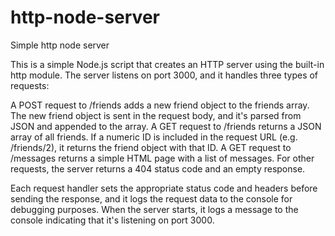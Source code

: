 # http-node-server
Simple http node server

This is a simple Node.js script that creates an HTTP server using the built-in http module. The server listens on port 3000, and it handles 
three types of requests:

A POST request to /friends adds a new friend object to the friends array. The new friend object is sent in the request body, and it's parsed from 
JSON and appended to the array.
A GET request to /friends returns a JSON array of all friends. If a numeric ID is included in the request URL (e.g. /friends/2), it returns the 
friend object with that ID.
A GET request to /messages returns a simple HTML page with a list of messages.
For other requests, the server returns a 404 status code and an empty response.

Each request handler sets the appropriate status code and headers before sending the response, and it logs the request data to the console for 
debugging purposes. When the server starts, it logs a message to the console indicating that it's listening on port 3000.
